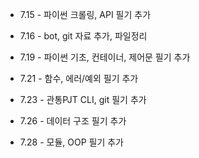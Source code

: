 * 7.15 - 파이썬 크롤링, API 필기 추가

* 7.16 - bot, git 자료 추가, 파일정리

* 7.19 - 파이썬 기초, 컨테이너, 제어문 필기 추가

* 7.21 - 함수, 에러/예외 필기 추가

* 7.23 - 관통PJT CLI, git 필기 추가

* 7.26 - 데이터 구조 필기 추가

* 7.28 - 모듈, OOP 필기 추가

  

